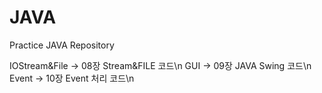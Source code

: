 # JAVA
Practice JAVA Repository

IOStream&File   -> 08장 Stream&FILE 코드\n
GUI             -> 09장 JAVA Swing 코드\n
Event           -> 10장 Event 처리 코드\n
